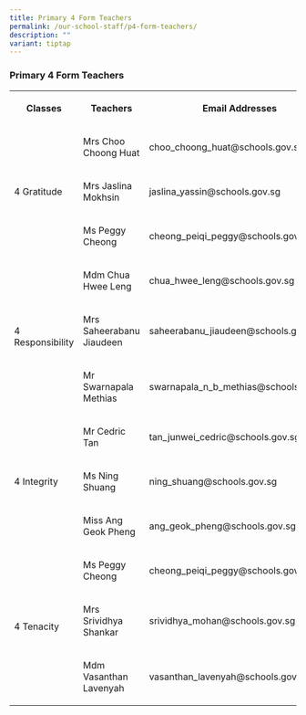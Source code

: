 ```yaml
---
title: Primary 4 Form Teachers
permalink: /our-school-staff/p4-form-teachers/
description: ""
variant: tiptap
---
```

<h3>Primary 4 Form Teachers</h3><table><tbody><tr><th rowspan="1" colspan="1"><p>Classes</p></th><th rowspan="1" colspan="1"><p>Teachers</p></th><th rowspan="1" colspan="1"><p>Email Addresses</p></th></tr><tr><td rowspan="3" colspan="1"><p>4 Gratitude</p></td><td rowspan="1" colspan="1"><p>Mrs Choo Choong Huat</p></td><td rowspan="1" colspan="1"><p>choo_choong_huat@schools.gov.sg</p></td></tr><tr><td rowspan="1" colspan="1"><p>Mrs Jaslina Mokhsin</p></td><td rowspan="1" colspan="1"><p>jaslina_yassin@schools.gov.sg</p></td></tr><tr><td rowspan="1" colspan="1"><p>Ms Peggy Cheong</p></td><td rowspan="1" colspan="1"><p>cheong_peiqi_peggy@schools.gov.sg</p></td></tr><tr><td rowspan="3" colspan="1"><p>4 Responsibility</p></td><td rowspan="1" colspan="1"><p>Mdm Chua Hwee Leng</p></td><td rowspan="1" colspan="1"><p>chua_hwee_leng@schools.gov.sg</p></td></tr><tr><td rowspan="1" colspan="1"><p>Mrs Saheerabanu Jiaudeen</p></td><td rowspan="1" colspan="1"><p>saheerabanu_jiaudeen@schools.gov.sg</p></td></tr><tr><td rowspan="1" colspan="1"><p>Mr Swarnapala Methias</p></td><td rowspan="1" colspan="1"><p>swarnapala_n_b_methias@schools.gov.sg</p></td></tr><tr><td rowspan="3" colspan="1"><p>4 Integrity</p></td><td rowspan="1" colspan="1"><p>Mr Cedric Tan</p></td><td rowspan="1" colspan="1"><p>tan_junwei_cedric@schools.gov.sg</p></td></tr><tr><td rowspan="1" colspan="1"><p>Ms Ning Shuang</p></td><td rowspan="1" colspan="1"><p>ning_shuang@schools.gov.sg</p></td></tr><tr><td rowspan="1" colspan="1"><p>Miss Ang Geok Pheng</p></td><td rowspan="1" colspan="1"><p>ang_geok_pheng@schools.gov.sg</p></td></tr><tr><td rowspan="3" colspan="1"><p>4 Tenacity</p></td><td rowspan="1" colspan="1"><p>Ms Peggy Cheong</p></td><td rowspan="1" colspan="1"><p>cheong_peiqi_peggy@schools.gov.sg</p></td></tr><tr><td rowspan="1" colspan="1"><p>Mrs Srividhya Shankar</p></td><td rowspan="1" colspan="1"><p>srividhya_mohan@schools.gov.sg</p></td></tr><tr><td rowspan="1" colspan="1"><p>Mdm Vasanthan Lavenyah</p></td><td rowspan="1" colspan="1"><p>vasanthan_lavenyah@schools.gov.sg</p></td></tr></tbody></table><p></p>